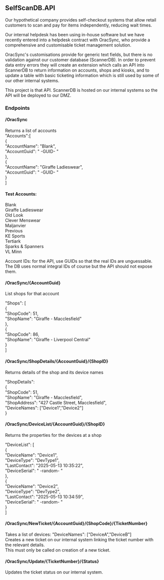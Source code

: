## SelfScanDB.API

Our hypothetical company provides self-checkout systems that allow retail customers to scan and pay for items independently, reducing wait times.  

Our internal helpdesk has been using in-house software but we have recently entered into a helpdesk contract with OracSync, who provide a comprehensive and customisable ticket management solution.  

OracSync's customisations provide for generic text fields, but there is no validation against our customer database (ScannerDB). In order to prevent data entry errors they will create an extension which calls an API into ScannerDB to return information on accounts, shops and kiosks, and to update a table with basic ticketing information which is still used by some of our other internal systems.  

This project is that API. ScannerDB is hosted on our internal systems so the API will be deployed to our DMZ.  


### Endpoints


#### /OracSync  
Returns a list of accounts  
"Accounts":[  
\{  
	"AccountName": "Blank",  
	"AccountGuid": " -GUID- "  
\},  
\{  
	"AccountName": "Giraffe Ladieswear",  
	"AccountGuid": " -GUID- "  
\}  
]  

#### Test Accounts:  
Blank  
Giraffe Ladieswear  
Old Look  
Clever Menswear  
Maljanvier  
Previous  
KE Sports  
Tertiark  
Sparks & Spanners  
VL Minn  

Account IDs: for the API, use GUIDs so that the real IDs are unguessable. The DB uses normal integral IDs of course but the API should not expose them.


#### /OracSync/\{AccountGuid\}  
List shops for that account  

"Shops": [  
\{  
	"ShopCode": 51,  
	"ShopName": "Giraffe - Macclesfield"  
\},  
\{  
	"ShopCode": 86,  
	"ShopName": "Giraffe - Liverpool Central"  
\}  
]  


#### /OracSync/ShopDetails/\{AccountGuid\}/\{ShopID\}  
Returns details of the shop and its device names  

"ShopDetails":  
\{  
	"ShopCode": 51,  
	"ShopName": "Giraffe - Macclesfield",  
	"ShopAddress": "427 Castle Street, Macclesfield",  
	"DeviceNames": ["Device1","Device2"]  
\}  

#### /OracSync/DeviceList/\{AccountGuid\}/\{ShopID\}  
Returns the properties for the devices at a shop  

"DeviceList": [  
\{  
	"DeviceName": "Device1",  
	"DeviceType": "DevType1",  
	"LastContact": "2025-05-13 10:35:22",  
	"DeviceSerial": " -random- "  
\},  
\{  
	"DeviceName": "Device2",  
	"DeviceType": "DevType2",  
	"LastContact": "2025-05-13 10:34:59",  
	"DeviceSerial": " -random- "  
\}  
]  

#### /OracSync/NewTicket/\{AccountGuid\}/\{ShopCode\}/\{TicketNumber\}  
Takes a list of devices: "DeviceNames": ["DeviceA","DeviceB"]  
Creates a new ticket on our internal system linking the ticket number with the relevant details.  
This must only be called on creation of a new ticket.  

#### /OracSync/Update/\{TicketNumber\}/\{Status\}  
Updates the ticket status on our internal system.  
